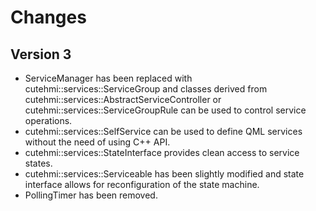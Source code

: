 # Changes

## Version 3

- ServiceManager has been replaced with cutehmi::services::ServiceGroup and classes derived from
  cutehmi::services::AbstractServiceController or cutehmi::services::ServiceGroupRule can be used to control service operations.
- cutehmi::services::SelfService can be used to define QML services without the need of using C++ API.
- cutehmi::services::StateInterface provides clean access to service states.
- cutehmi::services::Serviceable has been slightly modified and state interface allows for reconfiguration of the state machine.
- PollingTimer has been removed.

